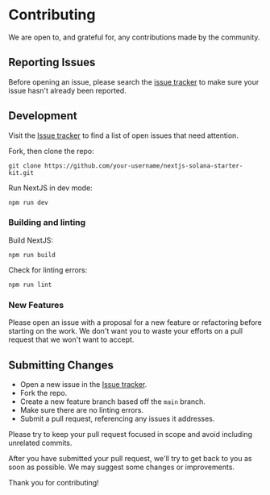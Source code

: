 # Contributing

We are open to, and grateful for, any contributions made by the community.

## Reporting Issues

Before opening an issue, please search the [issue tracker](https://github.com/aeminium-labs/nextjs-solana-starter-kit/issues) to make sure your issue hasn't already been reported.

## Development

Visit the [Issue tracker](https://github.com/aeminium-labs/nextjs-solana-starter-kit/issues) to find a list of open issues that need attention.

Fork, then clone the repo:

```
git clone https://github.com/your-username/nextjs-solana-starter-kit.git
```

Run NextJS in dev mode:

```
npm run dev
```

### Building and linting

Build NextJS:

```
npm run build
```

Check for linting errors:

```
npm run lint
```

### New Features

Please open an issue with a proposal for a new feature or refactoring before starting on the work. We don't want you to waste your efforts on a pull request that we won't want to accept.

## Submitting Changes

- Open a new issue in the [Issue tracker](https://github.com/aeminium-labs/nextjs-solana-starter-kit/issues).
- Fork the repo.
- Create a new feature branch based off the `main` branch.
- Make sure there are no linting errors.
- Submit a pull request, referencing any issues it addresses.

Please try to keep your pull request focused in scope and avoid including unrelated commits.

After you have submitted your pull request, we'll try to get back to you as soon as possible. We may suggest some changes or improvements.

Thank you for contributing!
